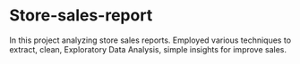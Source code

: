 # Store-sales-report
In this project analyzing store sales reports. 
Employed various techniques to extract, clean, Exploratory Data Analysis, 
simple insights for improve sales.

